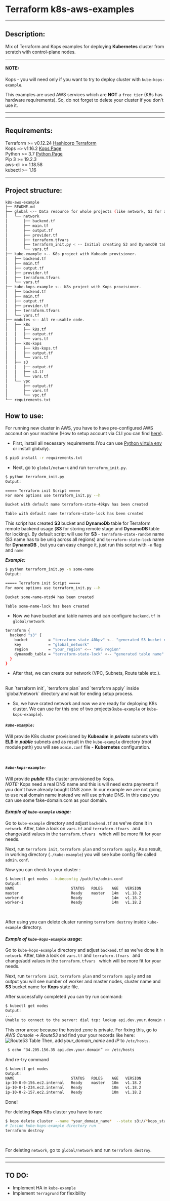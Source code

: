 # Terraform k8s-aws-examples
---
## Description:
Mix of Terraform and Kops examples for deploying **Kubernetes** cluster from scratch with control-plane nodes.

---
#### **NOTE:**

Kops - you will need only if you want to try to deploy cluster with `kube-kops-example`.
<br />

This examples are used AWS services which are **NOT** a `free tier` (K8s has hardware requirements). So, do not forget to delete your cluster if you don't use it. 

---
---
## Requirements:


Terraform >= v0.12.24 [Hashicorp Terraform](https://www.terraform.io/)
<br />
Kops ~> v1.16.2 [Kops Page](https://github.com/kubernetes/kops/releases)
<br />
Python >= 3.7 [Python Page](https://www.python.org/)
<br />
Pip 3 >= 19.2.3 
<br />
aws-cli >= 1.18.58
<br />
kubectl >= 1.16 

---

## Project structure:
```bash
k8s-aws-example
├── README.md
├── global <-- Data resource for whole projects (like network, S3 for all, etc.)
│   └── network 
│       ├── backend.tf
│       ├── main.tf
│       ├── output.tf
│       ├── provider.tf
│       ├── terraform.tfvars
│       ├── terraform_init.py < -- Initial creating S3 and DynamoDB table for backend.
│       └── vars.tf
├── kube-example <-- K8s project with Kubeadm provisioner. 
│   ├── backend.tf
│   ├── main.tf
│   ├── output.tf
│   ├── provider.tf
│   ├── terraform.tfvars
│   └── vars.tf
├── kube-kops-example <-- K8s project with Kops provisioner.
│   ├── backend.tf
│   ├── main.tf
│   ├── output.tf
│   ├── provider.tf
│   ├── terraform.tfvars
│   └── vars.tf
├── modules <-- All re-usable code.
│   ├── k8s
│   │   ├── k8s.tf
│   │   ├── output.tf
│   │   └── vars.tf
│   ├── k8s-kops
│   │   ├── k8s-kops.tf
│   │   ├── output.tf
│   │   └── vars.tf
│   ├── s3
│   │   ├── output.tf
│   │   ├── s3.tf
│   │   └── vars.tf
│   └── vpc
│       ├── output.tf
│       ├── vars.tf
│       └── vpc.tf
└── requirements.txt

```

## How to use:
For running new cluster in AWS, you have to have  pre-configured AWS acconut on your machine (How to setup account via CLI you can find [here](https://docs.aws.amazon.com/cli/latest/userguide/cli-chap-configure.html)).
<br />
- First, install all necessary requirements.(You can use [Python virtula env](https://docs.python.org/3/tutorial/venv.html) or install globaly).
```bash
$ pip3 install -r requirements.txt
```
- Next, go to `global/network` and run `terraform_init.py`. 
```bash
$ python terraform_init.py
Output:

===== Terraform init Script =====
For more options use terraform_init.py --h 

Bucket with default name terraform-state-40kpv has been created

Table with default name terraform-state-lock has been created
```
This script has created **S3** bucket and **DynamoDb** table for Terraform remote backend usage (**S3** for storing remote stage and **DynamoDB** table for locking).
By default script will use for **S3** - `terraform-state-random` name (S3 name has to be uniq across all regions) and `terraform-state-lock` name for **DynamoDB** , but you can easy  change it, just run this script with `-n` flag and `name`
<br />

***Example:***
```bash
$ python terraform_init.py -n some-name
Output:

===== Terraform init Script =====
For more options use terraform_init.py --h 

Bucket some-name-otzd4 has been created

Table some-name-lock has been created
```
- Now we have bucket and table names and can configure `backend.tf` in `global/network`

```bash
terraform {
  backend "s3" {
    bucket         = "terraform-state-40kpv" <-- "generated S3 bucket name" 
    key            = "global_network"
    region         = "your_region" <-- "AWS region"
    dynamodb_table = "terraform-state-lock" <-- "generated table name"
  }
}
```
- After that, we can create our network (VPC, Subnets, Route table etc.).
<br />
Run `terraform init`, `terraform plan` and `terraform apply` inside `global/network` directory and wait for ending setup process.

- So, we have crated network and now we are ready for deploying K8s cluster.
We can use for this one of two projects(`kube-example` or `kube-kops-example`).<br />

#### *`kube-example: `*
Will provide K8s cluster provisioned by **Kubeadm** in ***private*** subnets with **ELB** in ***public*** subnets and as result in the `kube-example` directory (root module path) you will see `admin.conf` file - **Kubernetes** configuration.

<br />

#### *`kube-kops-example:`* 
Will provide  ***public*** K8s cluster provisioned by Kops.
<br />
*NOTE:* Kops need a real DNS name and this is will need extra payments if you don't have already bought DNS zone. In our example we are not going to use real domain name instead we will use private DNS. In this case you can use some fake-domain.com as your domain.

 #### *Exmple of **`kube-example`** usage:*
 Go to `kube-example` directory and adjust `backend.tf` as we've done it in `network`. After, take a look on `vars.tf` and `terraform.tfvars ` and change/add values in the `terraform.tfvars ` which will be more fit for your needs. 
 <br />

 Next, run `terraform init`, `terraform plan` and `terraform apply`.
 As a result, in working directory (`./kube-example`) you will see kube config file called `admin.conf`.
 <br />

 Now you can check to your cluster :
 ``` bash
 $ kubectl get nodes --kubeconfig /path/to/admin.conf
 Output:
 NAME                         STATUS   ROLES    AGE   VERSION
master                       Ready    master   14m   v1.18.2
worker-0                     Ready             14m   v1.18.2
worker-1                     Ready             14m   v1.18.2

```
<br />

After using you can delete cluster running `terraform destroy` inside `kube-example` directory.
<br />
  
 #### *Exmple of **`kube-kops-example`** usage:*
 Go to `kube-kops-example` directory and adjust `backend.tf` as we've done it in `network`. After, take a look on `vars.tf` and `terraform.tfvars ` and change/add values in the `terraform.tfvars ` which will be more fit for your needs. 
 <br />
 
 Next, run `terraform init`, `terraform plan` and `terraform apply` and as output you will see number of worker and master nodes, cluster name and **S3** bucket name  for **Kops** state file.
 <br />

 After successfully completed you can try run command:
 ``` bash
 $ kubectl get nodes
Output:
...
Unable to connect to the server: dial tcp: lookup api.dev.your.domain on 8.8.8.8:53: no such host
```
This error arose because the hosted zone is private. For fixing this, go to *AWS Console* -> *Route53* and find your your records like here:
 ![Route53 Table](./route53.png)
Then, add *your_domain_name* and *IP* to `/etc/hosts`.
```bash
 $ echo “34.205.156.35 api.dev.your.domain” >> /etc/hosts
 ```
 And re-try command
 ```bash
 $ kubectl get nodes
 Output:
NAME                         STATUS   ROLES    AGE   VERSION
ip-10-0-0-156.ec2.internal   Ready    master   10m   v1.18.2
ip-10-0-1-234.ec2.internal   Ready             10m   v1.18.2
ip-10-0-2-157.ec2.internal   Ready             10m   v1.18.2
```
Done!
<br />

For deleting **Kops** K8s cluster you have to run:
```bash
$ kops delete cluster --name *your_domain_name*  --state s3://*kops_state_bucket_name*  --yes
# Inside kube-kops-example directory run
terraform destroy
```
<br />

For deleting `network`, go to `global/network` and run `terraform destroy`.

---
---
## TO DO:
 - Implement HA in `kube-example`
 - Implement `Terragrund` for flexibility
